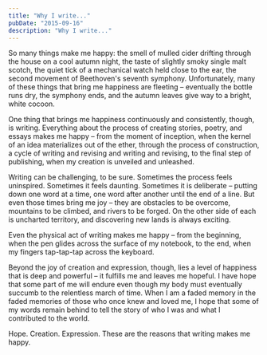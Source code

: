 ```yaml
---
title: "Why I write..."
pubDate: "2015-09-16"
description: "Why I write..."
---
```


So many things make me happy: the smell of mulled cider drifting through the house on a cool autumn night, the taste of slightly smoky single malt scotch, the quiet tick of a mechanical watch held close to the ear, the second movement of Beethoven's seventh symphony. Unfortunately, many of these things that bring me happiness are fleeting – eventually the bottle runs dry, the symphony ends, and the autumn leaves give way to a bright, white cocoon.

One thing that brings me happiness continuously and consistently, though, is writing. Everything about the process of creating stories, poetry, and essays makes me happy – from the moment of inception, when the kernel of an idea materializes out of the ether, through the process of construction, a cycle of writing and revising and writing and revising, to the final step of publishing, when my creation is unveiled and unleashed.

Writing can be challenging, to be sure. Sometimes the process feels uninspired. Sometimes it feels daunting. Sometimes it is deliberate – putting down one word at a time, one word after another until the end of a line. But even those times bring me joy – they are obstacles to be overcome, mountains to be climbed, and rivers to be forged. On the other side of each is uncharted territory, and discovering new lands is always exciting.

Even the physical act of writing makes me happy – from the beginning, when the pen glides across the surface of my notebook, to the end, when my fingers tap-tap-tap across the keyboard.

Beyond the joy of creation and expression, though, lies a level of happiness that is deep and powerful – it fulfills me and leaves me hopeful. I have hope that some part of me will endure even though my body must eventually succumb to the relentless march of time. When I am a faded memory in the faded memories of those who once knew and loved me, I hope that some of my words remain behind to tell the story of who I was and what I contributed to the world.

Hope. Creation. Expression. These are the reasons that writing makes me happy.

